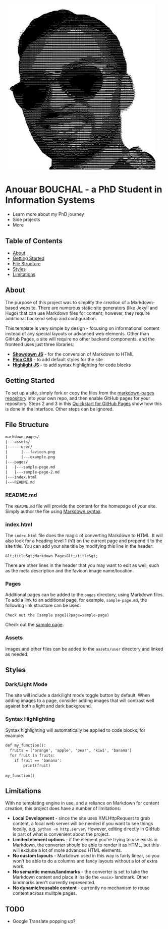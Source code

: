 
# ![personal pic](assets/user/face.png)

# Anouar BOUCHAL - a PhD Student in Information Systems

* Learn more about my PhD journey
* Side projects
* More

## Table of Contents

- [About](#about)
- [Getting Started](#getting-started)
- [File Structure](#file-structure)
- [Styles](#styles)
- [Limitations](#limitations)

## About

The purpose of this project was to simplify the creation of a Markdown-based website. There are numerous static site generators (like Jekyll and Hugo) that can use Markdown files for content; however, they require additional backend setup and configuration.

This template is very simple by design - focusing on informational content instead of any special layouts or advanced web elements. Other than GitHub Pages, a site will require no other backend components, and the frontend uses just three libraries:

- **[Showdown JS](http://showdownjs.com/)** - for the conversion of Markdown to HTML
- **[Pico CSS](https://picocss.com/)** - to add default styles for the site
- **[Highlight JS](https://highlightjs.org/)** - to add syntax highlighting for code blocks

## Getting Started 

To set up a site, simply fork or copy the files from the [markdown-pages repository](https://github.com/dandalpiaz/markdown-pages) into your own repo, and then enable GitHub pages for your repository. Steps 2 and 3 in this [Quickstart for GitHub Pages](https://docs.github.com/en/pages/quickstart) show how this is done in the interface. Other steps can be ignored.

## File Structure

```
markdown-pages/
|---assets/
|------user/
|	   |---favicon.png
|	   |---example.png
|---pages/
|	|---sample-page.md
|	|---sample-page-2.md
|---index.html
|---README.md
```

### README.md

The `README.md` file will provide the content for the homepage of your site. Simply author the file using [Markdown syntax](https://www.markdownguide.org/basic-syntax/).

### index.html

The `index.html` file does the magic of converting Markdown to HTML. It will also look for a heading level 1 (h1) on the current page and prepend it to the site title. You can add your site title by modifying this line in the header:

```
&lt;title&gt;Markdown Pages&lt;/title&gt;
```

There are other lines in the header that you may want to edit as well, such as the meta description and the favicon image name/location.


### Pages

Additional pages can be added to the `pages` directory, using Markdown files. To add a link to an additional page, for example, `sample-page.md`, the following link structure can be used: 

```
Check out the [sample page](?page=sample-page)
```

Check out the [sample page](?page=sample-page).

### Assets

Images and other files can be added to the `assets/user` directory and linked as needed. 

## Styles

### Dark/Light Mode

The site will include a dark/light mode toggle button by default. When adding images to a page, consider adding images that will contrast well against both a light and dark background.

### Syntax Highlighting

Syntax highlighting will automatically be applied to code blocks, for example:

```
def my_function():
  fruits = ['orange', 'apple', 'pear', 'kiwi', 'banana']
  for fruit in fruits:
    if fruit == 'banana':
        print(fruit)

my_function()
```

## Limitations

With no templating engine in use, and a reliance on Markdown for content creation, this project does have a number of limitations:

- **Local Development** - since the site uses XMLHttpRequest to grab content, a local web server will be needed if you want to see things locally, e.g. `python -m http.server`. However, editing directly in GitHub is part of what is convenient about the project.
- **Limited element options** - if the element you're trying to use exists in Markdown, the converter should be able to render it as HTML, but this will exclude a lot of more advanced HTML elements.  
- **No custom layouts** - Markdown used in this way is fairly linear, so you won't be able to do a columns and fancy layouts without a lot of extra work.
- **No semantic menus/landmarks** - the converter is set to take the Markdown content and place it inside the `<main>` landmark. Other landmarks aren't currently represented. 
- **No dynamic/reusable content** - currently no mechanism to reuse content across mulitple pages.

## TODO

- Google Translate popping up?
